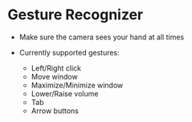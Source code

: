 # Gesture Recognizer

- Make sure the camera sees your hand at all times <br>

- Currently supported gestures:
   - Left/Right click
   - Move window
   - Maximize/Minimize window
   - Lower/Raise volume
   - Tab
   - Arrow buttons
